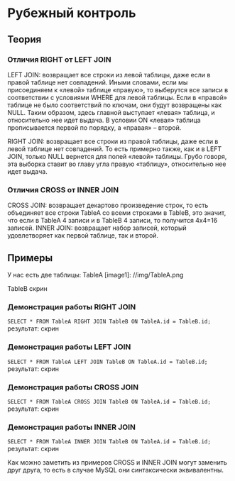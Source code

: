 # Рубежный контроль

## Теория
### Отличия RIGHT от LEFT JOIN
LEFT JOIN: возвращает все строки из левой таблицы, даже если в правой таблице нет совпадений.
Иными словами, если мы присоединяем к «левой» таблице «правую», то выберутся все записи в соответствии с условиями WHERE для левой таблицы. Если в «правой» таблице не было соответствий по ключам, они будут возвращены как NULL. Таким образом, здесь главной выступает «левая» таблица, и относительно нее идет выдача. В условии ON «левая» таблица прописывается первой по порядку, а «правая» – второй.

RIGHT JOIN: возвращает все строки из правой таблицы, даже если в левой таблице нет совпадений.
То есть примерно также, как и в LEFT JOIN, только NULL вернется для полей «левой» таблицы. Грубо говоря, эта выборка ставит во главу угла правую «таблицу», относительно нее идет выдача.

### Отличия CROSS от INNER JOIN
CROSS JOIN: возвращает декартово произведение строк, то есть объединяет все строки TableA со всеми строками в TableB, это значит, что если в TableA 4 записи и в TableB 4 записи, то получится 4х4=16 записей.
INNER JOIN: возвращает набор записей, который удовлетворяет как первой таблице, так и второй.

## Примеры
У нас есть две таблицы:
TableA
[image1]: //img/TableA.png

TableB
скрин

### Демонстрация работы RIGHT JOIN
`SELECT * FROM TableA RIGHT JOIN TableB ON TableA.id = TableB.id;`
результат:
скрин

### Демонстрация работы LEFT JOIN
`SELECT * FROM TableA LEFT JOIN TableB ON TableA.id = TableB.id;`
результат:
скрин

### Демонстрация работы CROSS JOIN
`SELECT * FROM TableA CROSS JOIN TableB ON TableA.id = TableB.id;`
результат:
скрин

### Демонстрация работы INNER JOIN
`SELECT * FROM TableA INNER JOIN TableB ON TableA.id = TableB.id;`
результат:
скрин

Как можно заметить из примеров CROSS и INNER JOIN могут заменить друг друга, то есть в случае MySQL они синтаксически эквивалентны.
